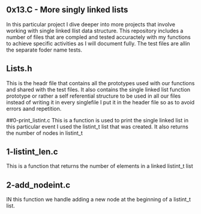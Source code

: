 ## 0x13.C - More singly linked lists
In this particular project I dive deeper into more projects that involve working with single linked llist data structure.
This repository includes a number of files that are compled and tested accuractely with my functions to achieve specific activities as I will document fully.
The test files are allin the separate foder name tests.

## Lists.h
This is the headr file that contains all the prototypes used with our functions and shared with the test files.
It also contains the single linked list function prototype or rather a self referential structure to be used in all our files instead of writing it in every singlefile I put it in the header file so as to avoid errors aand repetition.

##0-print_listint.c
This is a function is used to print the single linked list in this particular event I used the listint_t list that was created.
It also returns the number of nodes in listint_t

## 1-listint_len.c
This is a function that returns the number of elements in a linked listint_t list

## 2-add_nodeint.c
IN this function we handle adding a new node at the beginning of a listint_t list.
